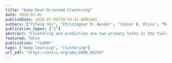 ```yaml
---
title: "Deep Goal-Oriented Clustering"
date: 2020-01-01
publishDate: 2020-07-08T19:54:41.889104Z
authors: ["Yifeng Shi", "Christopher M. Bender", "Junier B. Oliva", "Marc Niethammer"]
publication_types: ["2"]
abstract: "Clustering and prediction are two primary tasks in the fields of unsupervised and supervised learning, respectively. Although much of the recent advances in machine learning have been centered around those two tasks, the interdependent, mutually beneficial relationship between them is rarely explored. One could reasonably expect appropriately clustering the data would aid the downstream prediction task and, conversely, a better prediction performance for the downstream task could potentially inform a more appropriate clustering strategy. In this work, we focus on the latter part of this mutually beneficial relationship. To this end, we introduce Deep Goal-Oriented Clustering (DGC), a probabilistic framework that clusters the data by jointly using supervision via side-information and unsupervised modeling of the inherent data structure in an end-to-end fashion. We show the effectiveness of our model on a range of datasets by achieving prediction accuracies comparable to the state-of-the-art, while, more importantly in our setting, simultaneously learning congruent clustering strategies."
featured: false
publication: "*CoRR*"
tags: ["deep learning", "clustering"]
url_pdf: "https://arxiv.org/abs/2006.04259"
---
```


